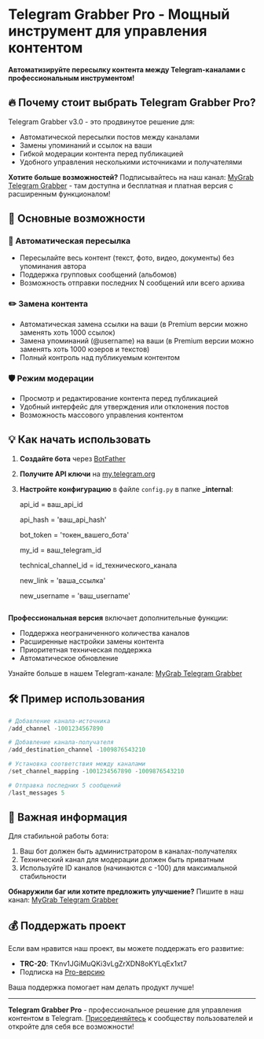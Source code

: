 # Telegram Grabber Pro - Мощный инструмент для управления контентом

**Автоматизируйте пересылку контента между Telegram-каналами с профессиональным инструментом!**

## 🔥 Почему стоит выбрать Telegram Grabber Pro?

Telegram Grabber v3.0 - это продвинутое решение для:
- Автоматической пересылки постов между каналами
- Замены упоминаний и ссылок на ваши
- Гибкой модерации контента перед публикацией
- Удобного управления несколькими источниками и получателями

**Хотите больше возможностей?** Подписывайтесь на наш канал: [MyGrab Telegram Grabber](https://t.me/mygrab_tg) - там доступна и бесплатная и платная версия с расширенным функционалом!

## 🚀 Основные возможности

### 🔄 Автоматическая пересылка
- Пересылайте весь контент (текст, фото, видео, документы) без упоминания автора
- Поддержка групповых сообщений (альбомов)
- Возможность отправки последних N сообщений или всего архива

### ✏️ Замена контента
- Автоматическая замена ссылки на ваши (в Premium версии можно заменять хоть 1000 ссылок)
- Замена упоминаний (@username) на ваши (в Premium версии можно заменять хоть 1000 юзеров и текстов)
- Полный контроль над публикуемым контентом

### 🛡️ Режим модерации
- Просмотр и редактирование контента перед публикацией
- Удобный интерфейс для утверждения или отклонения постов
- Возможность массового управления контентом

## 💡 Как начать использовать

1. **Создайте бота** через [BotFather](https://t.me/BotFather)
2. **Получите API ключи** на [my.telegram.org](https://my.telegram.org)
3. **Настройте конфигурацию** в файле `config.py` в папке **_internal**:
   
   api_id = ваш_api_id
   
   api_hash = 'ваш_api_hash'
   
   bot_token = 'токен_вашего_бота'
   
   my_id = ваш_telegram_id
   
   technical_channel_id = id_технического_канала
   
   new_link = 'ваша_ссылка'
   
   new_username = 'ваш_username'
   ```

**Профессиональная версия** включает дополнительные функции:
- Поддержка неограниченного количества каналов
- Расширенные настройки замены контента
- Приоритетная техническая поддержка
- Автоматическое обновление

Узнайте больше в нашем Telegram-канале: [MyGrab Telegram Grabber](https://t.me/mygrab_tg)

## 🛠️ Пример использования

```python
# Добавление канала-источника
/add_channel -1001234567890

# Добавление канала-получателя
/add_destination_channel -1009876543210

# Установка соответствия между каналами
/set_channel_mapping -1001234567890 -1009876543210

# Отправка последних 5 сообщений
/last_messages 5
```

## 📌 Важная информация

Для стабильной работы бота:
1. Ваш бот должен быть администратором в каналах-получателях
2. Технический канал для модерации должен быть приватным
3. Используйте ID каналов (начинаются с -100) для максимальной стабильности

**Обнаружили баг или хотите предложить улучшение?** Пишите в наш канал: [MyGrab Telegram Grabber](https://t.me/mygrab_tg)

## 💰 Поддержать проект

Если вам нравится наш проект, вы можете поддержать его развитие:
- **TRC-20**: TKnv1JGiMuQKi3vLgZrXDN8oKYLqEx1xt7
- Подписка на [Pro-версию](https://t.me/mygrab_tg)

Ваша поддержка помогает нам делать продукт лучше!

---

**Telegram Grabber Pro** - профессиональное решение для управления контентом в Telegram. [Присоединяйтесь](https://t.me/mygrab_tg) к сообществу пользователей и откройте для себя все возможности!
